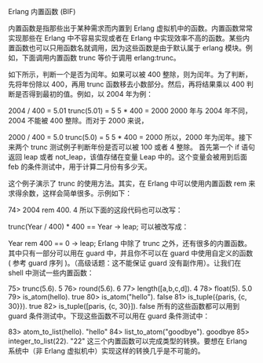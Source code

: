 Erlang 内置函数 (BIF)

内置函数是指那些出于某种需求而内置到 Erlang 虚拟机中的函数。内置函数常常实现那些在 Erlang 中不容易实现或者在 Erlang 中实现效率不高的函数。某些内置函数也可以只用函数名就调用，因为这些函数是由于默认属于 erlang 模块。例如，下面调用内置函数 trunc 等价于调用 erlang:trunc。

如下所示，判断一个是否为闰年。如果可以被 400 整除，则为闰年。为了判断，先将年份除以 400，再用 trunc 函数移去小数部分。然后，再将结果乘以 400 判断是否得到最初的值。例如，以 2004 年为例：

2004 / 400 = 5.01
trunc(5.01) = 5
5 * 400 = 2000
2000 年与 2004 年不同，2004 不能被 400 整除。而对于 2000 来说，

2000 / 400 = 5.0
trunc(5.0) = 5
5 * 400 = 2000
所以，2000 年为闰年。接下来两个 trunc 测试例子判断年份是否可以被 100 或者 4 整除。 首先第一个 if 语句返回 leap 或者 not_leap，该值存储在变量 Leap 中的。这个变量会被用到后面 feb 的条件测试中，用于计算二月份有多少天。

这个例子演示了 trunc 的使用方法。其实，在 Erlang 中可以使用内置函数 rem 来求得余数，这样会简单很多。示例如下：

74> 2004 rem 400.
4
所以下面的这段代码也可以改写：

trunc(Year / 400) * 400 == Year ->
    leap;
可以被改写成：

Year rem 400 == 0 ->
    leap;
Erlang 中除了 trunc 之外，还有很多的内置函数。其中只有一部分可以用在 guard 中，并且你不可以在 guard 中使用自定义的函数 ( 参考 guard 序列 )。（高级话题：这不能保证 guard 没有副作用）。让我们在 shell 中测试一些内置函数：

75> trunc(5.6).
5
76> round(5.6).
6
77> length([a,b,c,d]).
4
78> float(5).
5.0
79> is_atom(hello).
true
80> is_atom("hello").
false
81> is_tuple({paris, {c, 30}}).
true
82> is_tuple([paris, {c, 30}]).
false
所有的这些函数都可以用到 guard 条件测试中。下现这些函数不可以用在 guard 条件测试中：

83> atom_to_list(hello).
"hello"
84> list_to_atom("goodbye").
goodbye
85> integer_to_list(22).
"22"
这三个内置函数可以完成类型的转换。要想在 Erlang 系统中（非 Erlang 虚拟机中）实现这样的转换几乎是不可能的。